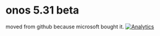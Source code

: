 # onos 5.31 beta
moved from github because microsoft bought it.
[![Analytics](https://ga-beacon.appspot.com/UA-45976563-3/welcome-page)](https://github.com/igrigorik/ga-beacon)




